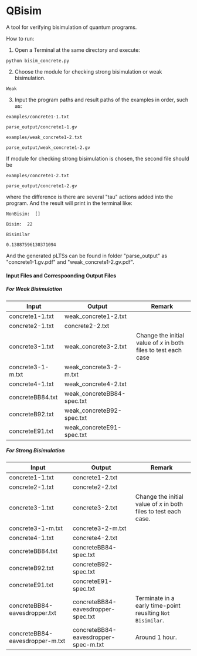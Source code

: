 # QBisim
A tool for verifying bisimulation of quantum programs.

How to run:

1. Open a Terminal at the same directory and execute: 
 
```
python bisim_concrete.py
```
2. Choose the module for checking strong bisimulation or weak bisimulation.

```
Weak
```
3. Input the program paths and result paths of the examples in order, such as: 

```
examples/concrete1-1.txt

parse_output/concrete1-1.gv

examples/weak_concrete1-2.txt

parse_output/weak_concrete1-2.gv
```
If module for checking strong bisimulation is chosen, the second file should be 

```
examples/concrete1-2.txt

parse_output/concrete1-2.gv
```
where the difference is there are several "tau" actions added into the program.
And the result will print in the terminal like:

```
NonBisim:  []

Bisim:  22

Bisimilar

0.13887596130371094
```

And the generated pLTSs can be found in folder "parse_output" as "concrete1-1.gv.pdf" and "weak_concrete1-2.gv.pdf".

<!--<img src="parse_output/concrete1-1.gv.pdf" height="1000"/>
<img src="parse_output/concrete1-2.gv.pdf" height="1000"/>-->

#### Input Files and Correspoonding Output Files

##### For Weak Bisimulation
Input | Output | Remark
-|-|-
concrete1-1.txt | weak_concrete1-2.txt
concrete2-1.txt | concrete2-2.txt
concrete3-1.txt | weak_concrete3-2.txt | Change the initial value of $x$ in both files to test each case
concrete3-1-m.txt | weak_concrete3-2-m.txt
concrete4-1.txt | weak_concrete4-2.txt
concreteBB84.txt | weak_concreteBB84-spec.txt
concreteB92.txt | weak_concreteB92-spec.txt
concreteE91.txt | weak_concreteE91-spec.txt

##### For Strong Bisimulation
Input | Output | Remark
-|-|-
concrete1-1.txt | concrete1-2.txt
concrete2-1.txt | concrete2-2.txt
concrete3-1.txt | concrete3-2.txt | Change the initial value of $x$ in both files to test each case.
concrete3-1-m.txt | concrete3-2-m.txt
concrete4-1.txt | concrete4-2.txt
concreteBB84.txt | concreteBB84-spec.txt
concreteB92.txt | concreteB92-spec.txt
concreteE91.txt | concreteE91-spec.txt
concreteBB84-eavesdropper.txt | concreteBB84-eavesdropper-spec.txt | Terminate in a early time-point reuslting $\texttt{Not Bisimilar}$.
concreteBB84-eavesdropper-m.txt | concreteBB84-eavesdropper-spec-m.txt | Around 1 hour.